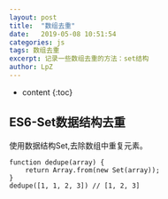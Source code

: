```yaml
---
layout: post
title:  "数组去重"
date:   2019-05-08 10:51:54
categories: js
tags: 数组去重
excerpt: 记录一些数组去重的方法：set结构
author: LpZ
---
```


* content
{:toc}

## ES6-Set数据结构去重
使用数据结构Set,去除数组中重复元素。
```
function dedupe(array) {
    return Array.from(new Set(array));
}
dedupe([1, 1, 2, 3]) // [1, 2, 3]
```

